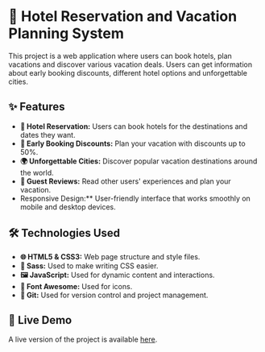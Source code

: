 # 🏨 Hotel Reservation and Vacation Planning System

This project is a web application where users can book hotels, plan vacations and discover various vacation deals. Users can get information about early booking discounts, different hotel options and unforgettable cities.

## ✨ Features

- **🏨 Hotel Reservation:** Users can book hotels for the destinations and dates they want.
- **🎉 Early Booking Discounts:** Plan your vacation with discounts up to 50%.
- **🌍 Unforgettable Cities:** Discover popular vacation destinations around the world.
- **📝 Guest Reviews:** Read other users' experiences and plan your vacation.
- Responsive Design:** User-friendly interface that works smoothly on mobile and desktop devices.

## 🛠 Technologies Used

- **🌐 HTML5 & CSS3:** Web page structure and style files.
- **🎨 Sass:** Used to make writing CSS easier.
- **🖼️ JavaScript:** Used for dynamic content and interactions.
- **📂 Font Awesome:** Used for icons.
- **🚀 Git:** Used for version control and project management.

## 🔗 Live Demo

A live version of the project is available [here](https://etstur.netlify.app/).
